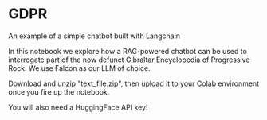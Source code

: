 # GDPR
An example of a simple chatbot built with Langchain

In this notebook we explore how a RAG-powered chatbot can be used to interrogate part of the now defunct Gibraltar Encyclopedia of Progressive Rock. We use Falcon as our LLM of choice.

Download and unzip "text_file.zip", then upload it to your Colab environment once you fire up the notebook. 

You will also need a HuggingFace API key!
